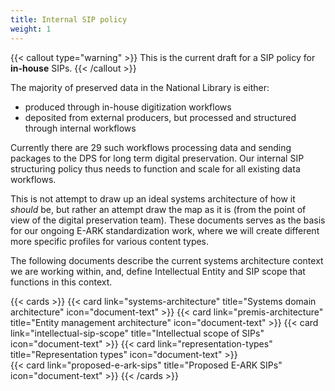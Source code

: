 ```yaml
---
title: Internal SIP policy
weight: 1
---
```


{{< callout type="warning" >}}
This is the current draft for a SIP policy for **in-house** SIPs.
{{< /callout >}}

The majority of preserved data in the National Library is either: 
- produced through in-house digitization workflows
- deposited from external producers, but processed and structured through internal workflows

Currently there are 29 such workflows processing data and sending packages to the DPS for long term digital preservation.
Our internal SIP structuring policy thus needs to function and scale for all existing data workflows.

This is not attempt to draw up an ideal systems architecture of how it *should* be, but rather an attempt draw the map as it is (from the point of view of the digital preservation team).
These documents serves as the basis for our ongoing E-ARK standardization work, where we will create different more specific profiles for various content types.

The following documents describe the current systems architecture context we are working within, and, define Intellectual Entity and SIP scope that functions in this context.

{{< cards >}}
  {{< card link="systems-architecture" title="Systems domain architecture" icon="document-text" >}} 
  {{< card link="premis-architecture" title="Entity management architecture" icon="document-text" >}}
  {{< card link="intellectual-sip-scope" title="Intellectual scope of SIPs" icon="document-text" >}}
  {{< card link="representation-types" title="Representation types" icon="document-text" >}}  
  {{< card link="proposed-e-ark-sips" title="Proposed E-ARK SIPs" icon="document-text" >}}
{{< /cards >}}